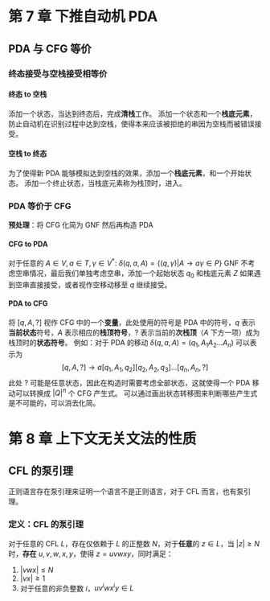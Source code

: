 # 第 7 章 下推自动机 PDA

## PDA 与 CFG 等价

### 终态接受与空栈接受相等价

#### 终态 to 空栈

添加一个状态，当达到终态后，完成**清栈**工作。
添加一个状态和一个**栈底元素**，防止自动机在识别过程中达到空栈，使得本来应该被拒绝的串因为空栈而被错误接受。

#### 空栈 to 终态

为了使得新 PDA 能够模拟达到空栈的效果，添加一个**栈底元素**，和一个开始状态。
添加一个终止状态，当栈底元素称为栈顶时，进入。

### PDA 等价于 CFG

**预处理**：将 CFG 化简为 GNF 然后再构造 PDA

#### CFG to PDA

对于任意的 $A\in V,a\in T,\gamma \in V^*:$
$\delta(q,a,A)=\{(q,\gamma)|A\rightarrow a\gamma \in P\}$
GNF 不考虑空串情况，最后我们单独考虑空串，添加一个起始状态 $q_0$ 和栈底元素 $Z$ 如果遇到空串直接接受，或者视作空移动移至 $q$ 继续接受。

#### PDA to CFG

将 $[q, A, ?]$ 视作 CFG 中的一个**变量**，此处使用的符号是 PDA 中的符号，$q$ 表示**当前状态**符号，$A$ 表示相应的**栈顶符号**，$?$ 表示当前的**次栈顶**（$A$ 下方一项）成为栈顶时的**状态符号**。
例如：对于 PDA 的移动 $\delta(q,a,A)=(q_1,A_1A_2\ldots A_n)$ 可以表示为
$$[q,A,?]\rightarrow a[q_1,A_1,q_2][q_2,A_2,q_3]\ldots[q_n,A_n,?]$$
此处 $?$ 可能是任意状态，因此在构造时需要考虑全部状态，这就使得一个 PDA 移动可以转换成 $|Q|^n$ 个 CFG 产生式。
可以通过画出状态转移图来判断哪些产生式是不可能的，可以消去化简。

# 第 8 章 上下文无关文法的性质

## CFL 的泵引理

正则语言存在泵引理来证明一个语言不是正则语言，对于 CFL 而言，也有泵引理。

### 定义：CFL 的泵引理

对于任意的 CFL $L$，存在仅依赖于 $L$ 的正整数 $N$，对于**任意**的 $z\in L$，当 $|z|\geq N$ 时，**存在** $u,v,w,x,y$，使得 $z=uvwxy$，同时满足：

1. $|vwx|\leq N$
2. $|vx|\geq 1$
3. 对于任意的非负整数 $i$，$uv^iwx^iy\in L$
